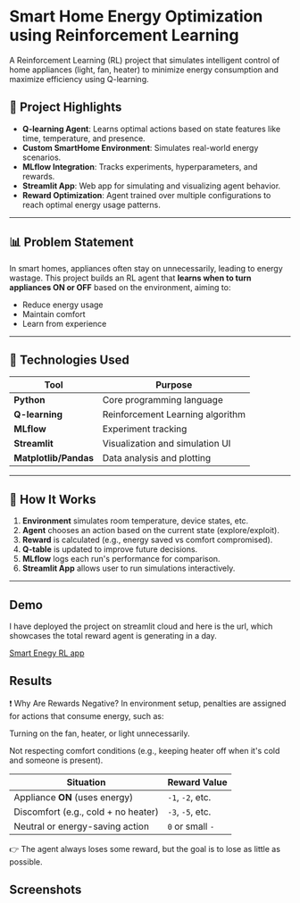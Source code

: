 
# Smart Home Energy Optimization using Reinforcement Learning

A Reinforcement Learning (RL) project that simulates intelligent control of home appliances (light, fan, heater) to minimize energy consumption and maximize efficiency using Q-learning.

## 📌 Project Highlights

- **Q-learning Agent**: Learns optimal actions based on state features like time, temperature, and presence.
- **Custom SmartHome Environment**: Simulates real-world energy scenarios.
- **MLflow Integration**: Tracks experiments, hyperparameters, and rewards.
- **Streamlit App**: Web app for simulating and visualizing agent behavior.
- **Reward Optimization**: Agent trained over multiple configurations to reach optimal energy usage patterns.

---

## 📊 Problem Statement

In smart homes, appliances often stay on unnecessarily, leading to energy wastage. This project builds an RL agent that **learns when to turn appliances ON or OFF** based on the environment, aiming to:

- Reduce energy usage
- Maintain comfort
- Learn from experience

---

## 🚀 Technologies Used

| Tool         | Purpose                                      |
|--------------|----------------------------------------------|
| **Python**   | Core programming language                    |
| **Q-learning** | Reinforcement Learning algorithm           |
| **MLflow**   | Experiment tracking                          |
| **Streamlit**| Visualization and simulation UI              |
| **Matplotlib/Pandas** | Data analysis and plotting         |

---

## 🧠 How It Works

1. **Environment** simulates room temperature, device states, etc.
2. **Agent** chooses an action based on the current state (explore/exploit).
3. **Reward** is calculated (e.g., energy saved vs comfort compromised).
4. **Q-table** is updated to improve future decisions.
5. **MLflow** logs each run's performance for comparison.
6. **Streamlit App** allows user to run simulations interactively.

---

## 



## Demo

I have deployed the project on streamlit cloud and here is the url, 
which showcases the total reward agent is generating in a day.

[Smart Enegy RL app](https://smartenegyrl.streamlit.app)


## Results 

❗ Why Are Rewards Negative?
In environment setup, penalties are assigned for actions that consume energy, such as:

Turning on the fan, heater, or light unnecessarily.

Not respecting comfort conditions (e.g., keeping heater off when it's cold and someone is present).

| Situation                           | Reward Value     |
| ----------------------------------- | ---------------- |
| Appliance **ON** (uses energy)      | `-1`, `-2`, etc. |
| Discomfort (e.g., cold + no heater) | `-3`, `-5`, etc. |
| Neutral or energy-saving action     | `0` or small `-` |


👉 The agent always loses some reward, but the goal is to lose as little as possible.

## Screenshots


